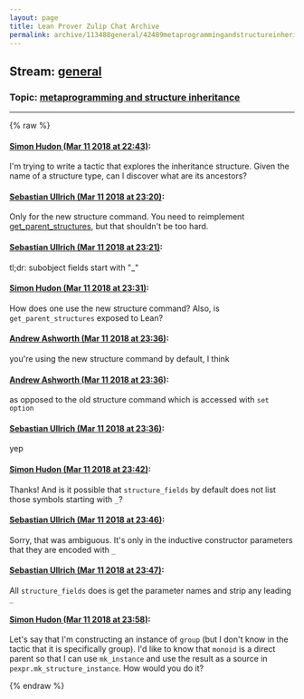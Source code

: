 ```yaml
---
layout: page
title: Lean Prover Zulip Chat Archive 
permalink: archive/113488general/42489metaprogrammingandstructureinheritance.html
---
```


## Stream: [general](index.html)
### Topic: [metaprogramming and structure inheritance](42489metaprogrammingandstructureinheritance.html)

---


{% raw %}
#### [ Simon Hudon (Mar 11 2018 at 22:43)](https://leanprover.zulipchat.com/#narrow/stream/113488-general/topic/metaprogramming%20and%20structure%20inheritance/near/123582486):
I'm trying to write a tactic that explores the inheritance structure. Given the name of a structure type, can I discover what are its ancestors?

#### [ Sebastian Ullrich (Mar 11 2018 at 23:20)](https://leanprover.zulipchat.com/#narrow/stream/113488-general/topic/metaprogramming%20and%20structure%20inheritance/near/123583537):
Only for the new structure command. You need to reimplement [get_parent_structures](https://github.com/leanprover/lean/blob/bdea7d420dbcdb7cce700eb62c129387707016fc/src/frontends/lean/structure_cmd.cpp#L139), but that shouldn't be too hard.

#### [ Sebastian Ullrich (Mar 11 2018 at 23:21)](https://leanprover.zulipchat.com/#narrow/stream/113488-general/topic/metaprogramming%20and%20structure%20inheritance/near/123583547):
tl;dr: subobject fields start with "_"

#### [ Simon Hudon (Mar 11 2018 at 23:31)](https://leanprover.zulipchat.com/#narrow/stream/113488-general/topic/metaprogramming%20and%20structure%20inheritance/near/123583803):
How does one use the new structure command? Also, is `get_parent_structures` exposed to Lean?

#### [ Andrew Ashworth (Mar 11 2018 at 23:36)](https://leanprover.zulipchat.com/#narrow/stream/113488-general/topic/metaprogramming%20and%20structure%20inheritance/near/123583950):
you're using the new structure command by default, I think

#### [ Andrew Ashworth (Mar 11 2018 at 23:36)](https://leanprover.zulipchat.com/#narrow/stream/113488-general/topic/metaprogramming%20and%20structure%20inheritance/near/123583951):
as opposed to the old structure command which is accessed with `set option`

#### [ Sebastian Ullrich (Mar 11 2018 at 23:36)](https://leanprover.zulipchat.com/#narrow/stream/113488-general/topic/metaprogramming%20and%20structure%20inheritance/near/123583953):
yep

#### [ Simon Hudon (Mar 11 2018 at 23:42)](https://leanprover.zulipchat.com/#narrow/stream/113488-general/topic/metaprogramming%20and%20structure%20inheritance/near/123584118):
Thanks! And is it possible that `structure_fields` by default does not list those symbols starting with `_`?

#### [ Sebastian Ullrich (Mar 11 2018 at 23:46)](https://leanprover.zulipchat.com/#narrow/stream/113488-general/topic/metaprogramming%20and%20structure%20inheritance/near/123584218):
Sorry, that was ambiguous. It's only in the inductive constructor parameters that they are encoded with `_`

#### [ Sebastian Ullrich (Mar 11 2018 at 23:47)](https://leanprover.zulipchat.com/#narrow/stream/113488-general/topic/metaprogramming%20and%20structure%20inheritance/near/123584227):
All `structure_fields` does is get the parameter names and strip any leading `_`

#### [ Simon Hudon (Mar 11 2018 at 23:58)](https://leanprover.zulipchat.com/#narrow/stream/113488-general/topic/metaprogramming%20and%20structure%20inheritance/near/123584544):
Let's say that I'm constructing an instance of `group` (but I don't know in the tactic that it is specifically group). I'd like to know that `monoid` is a direct parent so that I can use `mk_instance` and use the result as a source in `pexpr.mk_structure_instance`. How would you do it?


{% endraw %}
